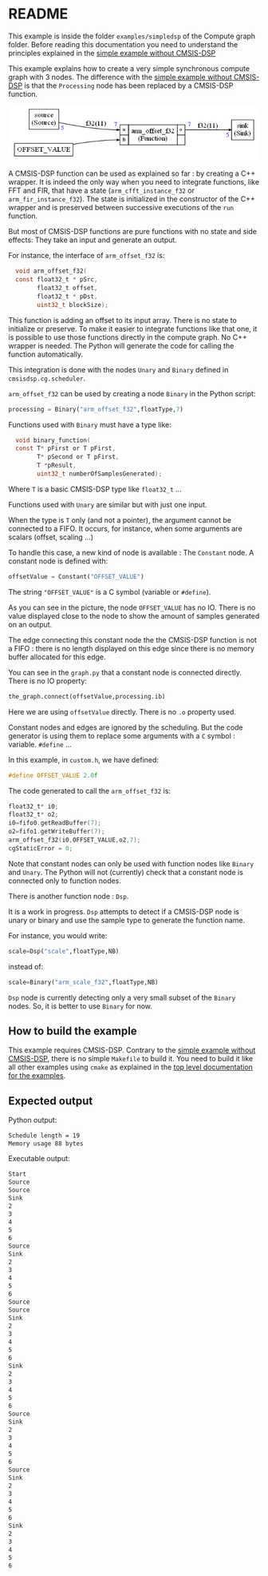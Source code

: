 # README

This example is inside the folder `examples/simpledsp` of the Compute graph folder. Before reading this documentation you need to understand the principles explained in the [simple example without CMSIS-DSP](../simple/README.md)

This example explains how to create a very simple synchronous compute graph with 3 nodes. The difference with the [simple example without CMSIS-DSP](../simple/README.md) is that the `Processing` node has been replaced by a CMSIS-DSP function.

![simpledsp](docassets/simpledsp.png)

A CMSIS-DSP function can be used as explained so far : by creating a C++ wrapper. It is indeed the only way when you need to integrate functions, like FFT and FIR, that have a state (`arm_cfft_instance_f32` or `arm_fir_instance_f32`). The state is initialized in the constructor of the C++ wrapper and is preserved between successive executions of the `run` function.

But most of CMSIS-DSP functions are pure functions with no state and side effects: They take an input and generate an output.

For instance, the interface of `arm_offset_f32` is:

```c
  void arm_offset_f32(
  const float32_t * pSrc,
        float32_t offset,
        float32_t * pDst,
        uint32_t blockSize);
```

This function is adding an offset to its input array. There is no state to initialize or preserve. To make it easier to integrate functions like that one, it is possible to use those functions directly in the compute graph. No C++ wrapper is needed. The Python will generate the code for calling the function automatically.

This integration is done with the nodes `Unary` and `Binary` defined in `cmsisdsp.cg.scheduler`.

`arm_offset_f32` can be used by creating a node `Binary` in the Python script:

```python
processing = Binary("arm_offset_f32",floatType,7)
```

Functions used with `Binary` must have a type like:

```C
  void binary_function(
  const T* pFirst or T pFirst,
        T* pSecond or T pFirst,
        T *pResult,
        uint32_t numberOfSamplesGenerated);
```

Where `T` is a basic CMSIS-DSP type like `float32_t` ...

Functions used with `Unary` are similar but with just one input.

When the type is `T` only (and not a pointer),  the argument cannot be connected to a FIFO. It occurs, for instance, when some arguments are scalars (offset, scaling ...)

To handle this case, a new kind of node is available : The `Constant` node. A constant node is defined with:

```python
offsetValue = Constant("OFFSET_VALUE")
```

The string `"OFFSET_VALUE"` is a C symbol (variable or `#define`).

As you can see in the picture, the node `OFFSET_VALUE`  has no IO. There is no value displayed close to the node to show the amount of samples generated on an output.

The edge connecting this constant node the the CMSIS-DSP function is not a FIFO : there is no length displayed on this edge since there is no memory buffer allocated for this edge.

You can see in the `graph.py` that a constant node is connected directly. There is no IO property:

```python
the_graph.connect(offsetValue,processing.ib)
```

Here we are using `offsetValue` directly. There is no `.o` property used.

Constant nodes and edges are ignored by the scheduling. But the code generator is using them to replace some arguments with a `C` symbol : variable. `#define` ...

In this example, in `custom.h`, we have defined:

```C
#define OFFSET_VALUE 2.0f
```

The code generated to call the `arm_offset_f32` is:

```c
float32_t* i0;
float32_t* o2;
i0=fifo0.getReadBuffer(7);
o2=fifo1.getWriteBuffer(7);
arm_offset_f32(i0,OFFSET_VALUE,o2,7);
cgStaticError = 0;
```

Note that constant nodes can only be used with function nodes like `Binary` and `Unary`. The Python will not (currently) check that a constant node is connected only to function nodes. 

There is another function node : `Dsp`.

It is a work in progress. `Dsp` attempts to detect if a CMSIS-DSP node is unary or binary and use the sample type to generate the function name.

For instance, you would write:

```python
scale=Dsp("scale",floatType,NB)
```

instead of:

```python
scale=Binary("arm_scale_f32",floatType,NB)
```

`Dsp` node is currently detecting only a very small subset of the `Binary` nodes. So, it is better to use `Binary` for now.

## How to build the example

This example requires CMSIS-DSP. Contrary to the  [simple example without CMSIS-DSP](../simple/README.md), there is no simple `Makefile` to build it. You need to build it like all other examples using `cmake` as explained in the [top level documentation for the examples](../README.md).

## Expected output

Python output:

```
Schedule length = 19
Memory usage 88 bytes
```

Executable output:

```
Start
Source
Source
Sink
2
3
4
5
6
Source
Sink
2
3
4
5
6
Source
Source
Sink
2
3
4
5
6
Sink
2
3
4
5
6
Source
Sink
2
3
4
5
6
Source
Sink
2
3
4
5
6
Sink
2
3
4
5
6
```

